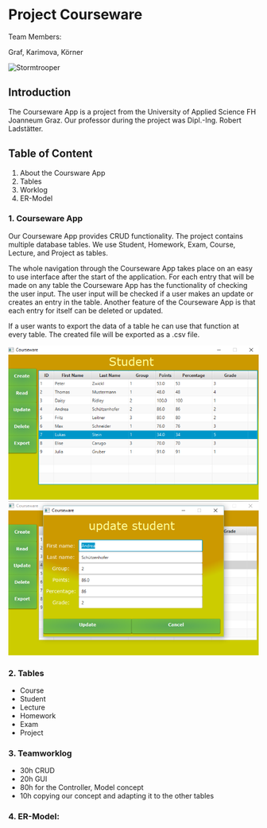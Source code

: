# Project Courseware

Team Members:

Graf, Karimova, Körner

![Stormtrooper](http://octodex.github.com/images/stormtroopocat.jpg "The Stormtroopocat")

## Introduction

The Courseware App is a project from the University of Applied Science FH Joanneum Graz.
Our professor during the project was Dipl.-Ing. Robert Ladstätter.

## Table of Content

1. About the Coursware App
2. Tables
3. Worklog
4. ER-Model

### 1. Courseware App

Our Courseware App provides CRUD functionality.
The project contains multiple database tables.
We use Student, Homework, Exam, Course, Lecture, and Project as tables.

The whole navigation through the Courseware App takes place on an easy to use interface after the start of the application.
For each entry that will be made on any table the Courseware App has the functionality of checking the user input.
The user input will be checked if a user makes an update or creates an entry in the table.
Another feature of the Courseware App is that each entry for itself can be deleted or updated.

If a user wants to export the data of a table he can use that function at every table.
The created file will be exported as a .csv file.

![Example 1](<https://github.com/McKorleone/fhj.swengb.project.courseware/blob/courseware/Example_1.png>)
![Example 2](<https://github.com/McKorleone/fhj.swengb.project.courseware/blob/courseware/Example_2.png>)

### 2. Tables

+ Course
+ Student
+ Lecture
+ Homework
+ Exam
+ Project

### 3. Teamworklog

+ 30h CRUD
+ 20h GUI
+ 80h for the Controller, Model concept
+ 10h copying our concept and adapting it to the other tables

### 4. ER-Model:

![<ER-Model>](<https://github.com/McKorleone/fhj.swengb.project.courseware/blob/courseware/Courseware%20ER-Model%201.3.png>)

